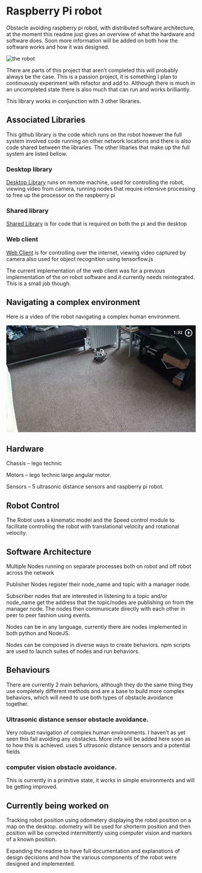 # Raspberry Pi robot 

Obstacle avoiding raspberry pi robot, with distributed software architecture, at the moment this readme just gives an overview of what the hardware and software does.  Soon more information will be added on both how the software works and how it was designed. 

<img src="robot.jpg" alt='the robot' width='400px'/>

There are parts of this project that aren’t completed this will probably always be the case.  This is a passion project, it is something I plan to continuously experiment with refactor and add to.  Although there is much in an uncompleted state there is also much that can run and works brilliantly. 

This library works in conjunction with 3 other libraries. 




## Associated Libraries

This github library is the code which runs on the robot however the full system involved code running on other network locations and there is also code shared between the libraries.  The other libaries that make up the full system are listed bellow.

### Desktop library 

<a href='https://github.com/gregorianrants/buildhat-node-bot-desktop' target='_blank'>Desktop Library</a> runs on remote machine, used for controlling the robot, viewing video from camera, running nodes that require intensive processing to free up the processor on the raspberry pi 

### Shared library  

<a href='https://github.com/gregorianrants/build_hat_node_bot_shared' target='_blank'>Shared Library</a> is for code that is required on both the pi and the desktop 

### Web client 


<a href='https://github.com/gregorianrants/mission-control' target='_blank'>Web Client</a>  is for controlling over the internet, viewing video captured by camera also used for object recognition using tensorflow.js 

The current implementation of the web client was for a previous implementation of the on robot software and it currently needs reintegrated.  This is a small job though. 

## Navigating a complex environment

Here is a video of the robot navigating a complex human environment.

<a href="https://1drv.ms/v/s!Aom8i-zBShxvrOkKXISSJo1OxN6IYw?e=2Tu53M" title="Link Title"><img src="image.png" alt="Alternate Text" /></a>

## Hardware 

Chassis – lego technic 

Motors – lego technic large angular motor. 

Sensors – 5 ultrasonic distance sensors and raspberry pi robot. 

## Robot Control 

The Robot uses a kinematic model and the Speed control module to facilitate controlling the robot with translational velocity and rotational velocity. 

## Software Architecture 

Multiple Nodes running on separate processes both on robot and off robot across the network 

Publisher Nodes register their node_name and topic with a manager node.  

Subscriber nodes that are interested in listening to a topic and/or node_name get the address that the topic/nodes are publishing on from the manager node. The nodes then communicate directly with each other in peer to peer fashion using events.

Nodes can be in any language, currently there are nodes implemented in both python and NodeJS. 

Nodes can be composed in diverse ways to create behaviors.  npm scripts are used to launch suites of nodes and run behaviors. 

## Behaviours 

There are currently 2 main behaviors, although they do the same thing they use completely different methods and are a base to build more complex behaviors, which will need to use both types of obstacle avoidance together. 

### Ultrasonic distance sensor obstacle avoidance. 

Very robust navigation of complex human environments.  I haven’t as yet seen this fail avoiding any obstacles.  More info will be added here soon as to how this is achieved. uses 5 ultrasonic distance sensors and a potential fields 

### computer vision obstacle avoidance. 

This is currently in a primitive state, it works in simple environments and will be getting improved.

## Currently being worked on

Tracking robot position using odometery displaying the robot position on a map on the desktop.  odometry will be used for shorterm position and then position will be corrected intermittently using computer vision and markers of a known position.

Expanding the readme to have full documentation and explanations of design decisions and how the various components of the robot were designed and implemented.